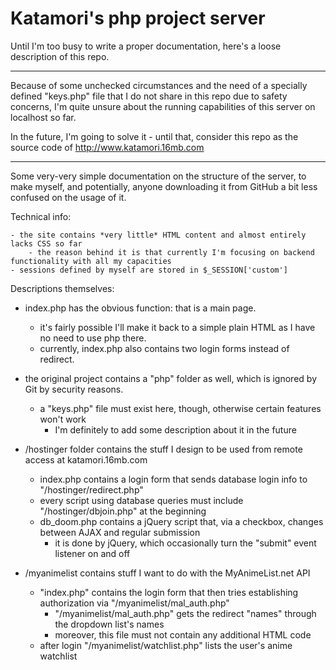 # Katamori's php project server

Until I'm too busy to write a proper documentation, here's a loose description of this repo.

-------------------------------------------

Because of some unchecked circumstances and the need of a specially defined "keys.php" file
that I do not share in this repo due to safety concerns, I'm quite unsure about the running
capabilities of this server on localhost so far.

In the future, I'm going to solve it - until that, consider this repo as the source code of
                                                                http://www.katamori.16mb.com

-------------------------------------------

Some very-very simple documentation on the structure of the server, to make myself, and potentially,
anyone downloading it from GitHub a bit less confused on the usage of it.

Technical info:

    - the site contains *very little* HTML content and almost entirely lacks CSS so far
        - the reason behind it is that currently I'm focusing on backend functionality with all my capacities
    - sessions defined by myself are stored in $_SESSION['custom']

Descriptions themselves:

- index.php has the obvious function: that is a main page.
    - it's fairly possible I'll make it back to a simple plain HTML as I have no need to use php there.
    - currently, index.php also contains two login forms instead of redirect.
- the original project contains a "php" folder as well, which is ignored by Git by security reasons.
    - a "keys.php" file must exist here, though, otherwise certain features won't work
        - I'm definitely to add some description about it in the future

- /hostinger folder contains the stuff I design to be used from remote access at katamori.16mb.com
    - index.php contains a login form that sends database login info to "/hostinger/redirect.php"
    - every script using database queries must include "/hostinger/dbjoin.php" at the beginning
    - db_doom.php contains a jQuery script that, via a checkbox, changes between AJAX and regular submission
        - it is done by jQuery, which occasionally turn the "submit" event listener on and off

- /myanimelist contains stuff I want to do with the MyAnimeList.net API
    - "index.php" contains the login form that then tries establishing authorization via "/myanimelist/mal_auth.php"
        - "/myanimelist/mal_auth.php" gets the redirect "names" through the dropdown list's names
        - moreover, this file must not contain any additional HTML code 
    - after login "/myanimelist/watchlist.php" lists the user's anime watchlist